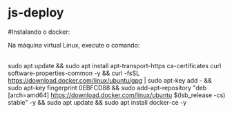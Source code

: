 # js-deploy

#Instalando o docker:

Na máquina virtual Linux, execute o comando: <br><br>

sudo apt update && sudo apt install apt-transport-https ca-certificates curl software-properties-common -y && curl -fsSL https://download.docker.com/linux/ubuntu/gpg | sudo apt-key add - && sudo apt-key fingerprint 0EBFCD88 && sudo add-apt-repository "deb [arch=amd64] https://download.docker.com/linux/ubuntu $(lsb_release -cs) stable" -y && sudo apt update && sudo apt install docker-ce -y